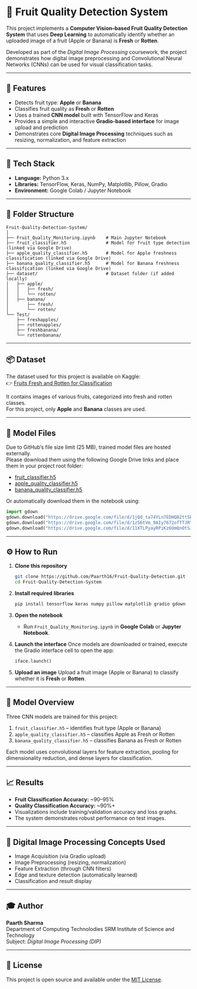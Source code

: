 # 🍎 Fruit Quality Detection System

This project implements a **Computer Vision–based Fruit Quality Detection System** that uses **Deep Learning** to automatically identify whether an uploaded image of a fruit (Apple or Banana) is **Fresh** or **Rotten**.

Developed as part of the *Digital Image Processing* coursework, the project demonstrates how digital image preprocessing and Convolutional Neural Networks (CNNs) can be used for visual classification tasks.

---

## 🚀 Features

- Detects fruit type: **Apple** or **Banana**
- Classifies fruit quality as **Fresh** or **Rotten**
- Uses a trained **CNN model** built with TensorFlow and Keras
- Provides a simple and interactive **Gradio-based interface** for image upload and prediction
- Demonstrates core **Digital Image Processing** techniques such as resizing, normalization, and feature extraction

---

## 🧠 Tech Stack

- **Language:** Python 3.x
- **Libraries:** TensorFlow, Keras, NumPy, Matplotlib, Pillow, Gradio
- **Environment:** Google Colab / Jupyter Notebook

---

## 📂 Folder Structure

```
Fruit-Quality-Detection-System/
│
├── Fruit_Quality_Monitoring.ipynb    # Main Jupyter Notebook
├── fruit_classifier.h5               # Model for fruit type detection (linked via Google Drive)
├── apple_quality_classifier.h5       # Model for Apple freshness classification (linked via Google Drive)
├── banana_quality_classifier.h5      # Model for Banana freshness classification (linked via Google Drive)
├── dataset/                          # Dataset folder (if added locally)
│   ├── apple/
│   │   ├── fresh/
│   │   └── rotten/
│   ├── banana/
│       ├── fresh/
│       └── rotten/
└── Test/
    ├── freshapples/
    ├── rottenapples/
    ├── freshbanana/
    └── rottenbanana/
```

---

## 📦 Dataset

The dataset used for this project is available on Kaggle:  
👉 [Fruits Fresh and Rotten for Classification](https://www.kaggle.com/datasets/sriramr/fruits-fresh-and-rotten-for-classification?resource=download)

It contains images of various fruits, categorized into fresh and rotten classes.  
For this project, only **Apple** and **Banana** classes are used.

---

## 🔗 Model Files

Due to GitHub’s file size limit (25 MB), trained model files are hosted externally.  
Please download them using the following Google Drive links and place them in your project root folder:

- [fruit_classifier.h5](https://drive.google.com/file/d/1jQd_ta74YLn7EDHQ82tt5EhWwFYLa4zT/view?usp=sharing)
- [apple_quality_classifier.h5](https://drive.google.com/file/d/1z56tVm_9AIy7672ofTTJRYovPqGLtLnq/view?usp=sharing)
- [banana_quality_classifier.h5](https://drive.google.com/file/d/11XTLPyayRPiKz6UmQnOtSJQ72rJXfCJe/view?usp=sharing)

Or automatically download them in the notebook using:

```python
import gdown
gdown.download("https://drive.google.com/file/d/1jQd_ta74YLn7EDHQ82tt5EhWwFYLa4zT/view?usp=sharing", "fruit_classifier.h5", quiet=False)
gdown.download("https://drive.google.com/file/d/1z56tVm_9AIy7672ofTTJRYovPqGLtLnq/view?usp=sharing", "apple_quality_classifier.h5", quiet=False)
gdown.download("https://drive.google.com/file/d/11XTLPyayRPiKz6UmQnOtSJQ72rJXfCJe/view?usp=sharing", "banana_quality_classifier.h5", quiet=False)
```

---

## ⚙️ How to Run

1. **Clone this repository**
   ```bash
   git clone https://github.com/Paarth16/Fruit-Quality-Detection.git
   cd Fruit-Quality-Detection-System
   ```

2. **Install required libraries**
   ```bash
   pip install tensorflow keras numpy pillow matplotlib gradio gdown
   ```

3. **Open the notebook**
   - Run `Fruit_Quality_Monitoring.ipynb` in **Google Colab** or **Jupyter Notebook**.

4. **Launch the interface**
   Once models are downloaded or trained, execute the Gradio interface cell to open the app:
   ```python
   iface.launch()
   ```

5. **Upload an image**
   Upload a fruit image (Apple or Banana) to classify whether it is **Fresh** or **Rotten**.

---

## 🧪 Model Overview

Three CNN models are trained for this project:
1. `fruit_classifier.h5` – identifies fruit type (Apple or Banana)
2. `apple_quality_classifier.h5` – classifies Apple as Fresh or Rotten
3. `banana_quality_classifier.h5` – classifies Banana as Fresh or Rotten

Each model uses convolutional layers for feature extraction, pooling for dimensionality reduction, and dense layers for classification.

---

## 📈 Results

- **Fruit Classification Accuracy:** ~90–95%
- **Quality Classification Accuracy:** ~90%+
- Visualizations include training/validation accuracy and loss graphs.
- The system demonstrates robust performance on test images.

---

## 🧩 Digital Image Processing Concepts Used

- Image Acquisition (via Gradio upload)
- Image Preprocessing (resizing, normalization)
- Feature Extraction (through CNN filters)
- Edge and texture detection (automatically learned)
- Classification and result display

---

## 🎓 Author

**Paarth Sharma**  
Department of Computing Technolodies
SRM Institute of Science and Technology  
Subject: *Digital Image Processing (DIP)*

---

## 📜 License

This project is open source and available under the [MIT License](LICENSE).
